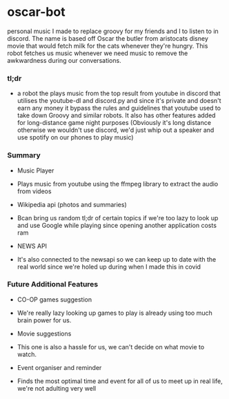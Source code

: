# oscar-bot
personal music I made to replace groovy for my friends and I to listen to in discord. The name is based off Oscar the butler from aristocats disney movie that would fetch milk for the cats whenever they're hungry. This robot fetches us music whenever we need music to remove the awkwardness during our conversations.

### tl;dr
  * a robot the plays music from the top result from youtube in discord that utilises the youtube-dl and discord.py and since it's private and doesn't earn any money it bypass the rules and guidelines that youtube used to take down Groovy and similar robots. It also has other features added for long-distance game night purposes (Obviously it's long distance otherwise we wouldn't use discord, we'd just whip out a speaker and use spotify on our phones to play music)

### Summary
 * Music Player
  - Plays music from youtube using the ffmpeg library to extract the audio from videos
 * Wikipedia api (photos and summaries)
  - Bcan bring us random tl;dr of certain topics if we're too lazy to look up and use Google while playing since opening another application costs ram
 * NEWS API
  - It's also connected to the newsapi so we can keep up to date with the real world since we're holed up during when I made this in covid

### Future Additional Features
 * CO-OP games suggestion
  - We're really lazy looking up games to play is already using too much brain power for us.
 * Movie suggestions
  - This one is also a hassle for us, we can't decide on what movie to watch.
 * Event organiser and reminder
  - Finds the most optimal time and event for all of us to meet up in real life, we're not adulting very well
 
